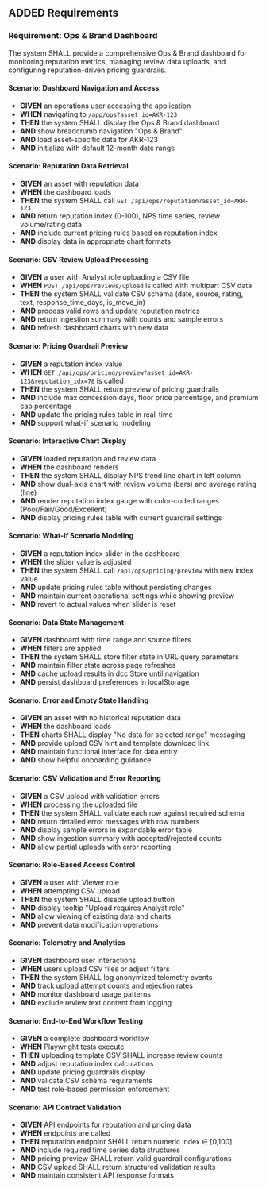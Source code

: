 ## ADDED Requirements
### Requirement: Ops & Brand Dashboard
The system SHALL provide a comprehensive Ops & Brand dashboard for monitoring reputation metrics, managing review data uploads, and configuring reputation-driven pricing guardrails.

#### Scenario: Dashboard Navigation and Access
- **GIVEN** an operations user accessing the application
- **WHEN** navigating to `/app/ops?asset_id=AKR-123`
- **THEN** the system SHALL display the Ops & Brand dashboard
- **AND** show breadcrumb navigation "Ops & Brand"
- **AND** load asset-specific data for AKR-123
- **AND** initialize with default 12-month date range

#### Scenario: Reputation Data Retrieval
- **GIVEN** an asset with reputation data
- **WHEN** the dashboard loads
- **THEN** the system SHALL call `GET /api/ops/reputation?asset_id=AKR-123`
- **AND** return reputation index (0-100), NPS time series, review volume/rating data
- **AND** include current pricing rules based on reputation index
- **AND** display data in appropriate chart formats

#### Scenario: CSV Review Upload Processing
- **GIVEN** a user with Analyst role uploading a CSV file
- **WHEN** `POST /api/ops/reviews/upload` is called with multipart CSV data
- **THEN** the system SHALL validate CSV schema (date, source, rating, text, response_time_days, is_move_in)
- **AND** process valid rows and update reputation metrics
- **AND** return ingestion summary with counts and sample errors
- **AND** refresh dashboard charts with new data

#### Scenario: Pricing Guardrail Preview
- **GIVEN** a reputation index value
- **WHEN** `GET /api/ops/pricing/preview?asset_id=AKR-123&reputation_idx=78` is called
- **THEN** the system SHALL return preview of pricing guardrails
- **AND** include max concession days, floor price percentage, and premium cap percentage
- **AND** update the pricing rules table in real-time
- **AND** support what-if scenario modeling

#### Scenario: Interactive Chart Display
- **GIVEN** loaded reputation and review data
- **WHEN** the dashboard renders
- **THEN** the system SHALL display NPS trend line chart in left column
- **AND** show dual-axis chart with review volume (bars) and average rating (line)
- **AND** render reputation index gauge with color-coded ranges (Poor/Fair/Good/Excellent)
- **AND** display pricing rules table with current guardrail settings

#### Scenario: What-If Scenario Modeling
- **GIVEN** a reputation index slider in the dashboard
- **WHEN** the slider value is adjusted
- **THEN** the system SHALL call `/api/ops/pricing/preview` with new index value
- **AND** update pricing rules table without persisting changes
- **AND** maintain current operational settings while showing preview
- **AND** revert to actual values when slider is reset

#### Scenario: Data State Management
- **GIVEN** dashboard with time range and source filters
- **WHEN** filters are applied
- **THEN** the system SHALL store filter state in URL query parameters
- **AND** maintain filter state across page refreshes
- **AND** cache upload results in dcc.Store until navigation
- **AND** persist dashboard preferences in localStorage

#### Scenario: Error and Empty State Handling
- **GIVEN** an asset with no historical reputation data
- **WHEN** the dashboard loads
- **THEN** charts SHALL display "No data for selected range" messaging
- **AND** provide upload CSV hint and template download link
- **AND** maintain functional interface for data entry
- **AND** show helpful onboarding guidance

#### Scenario: CSV Validation and Error Reporting
- **GIVEN** a CSV upload with validation errors
- **WHEN** processing the uploaded file
- **THEN** the system SHALL validate each row against required schema
- **AND** return detailed error messages with row numbers
- **AND** display sample errors in expandable error table
- **AND** show ingestion summary with accepted/rejected counts
- **AND** allow partial uploads with error reporting

#### Scenario: Role-Based Access Control
- **GIVEN** a user with Viewer role
- **WHEN** attempting CSV upload
- **THEN** the system SHALL disable upload button
- **AND** display tooltip "Upload requires Analyst role"
- **AND** allow viewing of existing data and charts
- **AND** prevent data modification operations

#### Scenario: Telemetry and Analytics
- **GIVEN** dashboard user interactions
- **WHEN** users upload CSV files or adjust filters
- **THEN** the system SHALL log anonymized telemetry events
- **AND** track upload attempt counts and rejection rates
- **AND** monitor dashboard usage patterns
- **AND** exclude review text content from logging

#### Scenario: End-to-End Workflow Testing
- **GIVEN** a complete dashboard workflow
- **WHEN** Playwright tests execute
- **THEN** uploading template CSV SHALL increase review counts
- **AND** adjust reputation index calculations
- **AND** update pricing guardrails display
- **AND** validate CSV schema requirements
- **AND** test role-based permission enforcement

#### Scenario: API Contract Validation
- **GIVEN** API endpoints for reputation and pricing data
- **WHEN** endpoints are called
- **THEN** reputation endpoint SHALL return numeric index ∈ [0,100]
- **AND** include required time series data structures
- **AND** pricing preview SHALL return valid guardrail configurations
- **AND** CSV upload SHALL return structured validation results
- **AND** maintain consistent API response formats
